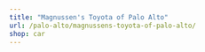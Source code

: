 ```yaml
---
title: "Magnussen's Toyota of Palo Alto"
url: /palo-alto/magnussens-toyota-of-palo-alto/
shop: car
---
```


